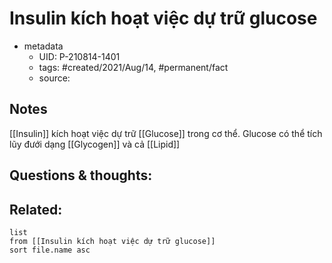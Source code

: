 ---
---

# Insulin kích hoạt việc dự trữ glucose

- metadata
	- UID: P-210814-1401
	- tags: #created/2021/Aug/14, #permanent/fact 
	- source: 

## Notes
[[Insulin]] kích hoạt việc dự trữ [[Glucose]] trong cơ thể. Glucose có thể tích lũy đưới dạng [[Glycogen]] và cả [[Lipid]]

## Questions & thoughts:

## Related:
```dataview
list
from [[Insulin kích hoạt việc dự trữ glucose]]
sort file.name asc
```
